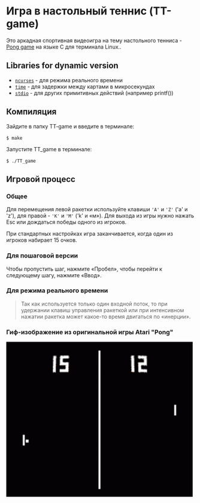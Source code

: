 # Игра в настольный теннис (TT-game)
Это аркадная спортивная видеоигра на тему настольного тенниса - [Pong game](https://en.wikipedia.org/wiki/Pong) на языке C для терминала Linux..

## Libraries for dynamic version
- [`ncurses`](https://en.wikipedia.org/wiki/Ncurses) - для режима реального времени 
- [`time`](https://www.tutorialspoint.com/c_standard_library/time_h.htm) - для задержки между картами в микросекундах
- [`stdio`](https://www.tutorialspoint.com/c_standard_library/stdio_h.htm) - для других примитивных действий (например printf())

## Компиляция
Зайдите в папку TT-game и введите в терминале:
```
$ make
```
Запустите TT_game в терминале:
```
$ ./TT_game
```
## Игровой процесс
### Общее
Для перемещения левой ракетки используйте клавиши `'A'` и `'Z'` ('a' и 'z'), для правой - `'K'` и `'M'` ('k' и «м»). Для выхода из игры нужно нажать Esc или дождаться победы одного из игроков.

При стандартных настройках игра заканчивается, когда один из игроков набирает 15 очков.

### Для пошаговой версии
Чтобы пропустить шаг, нажмите «Пробел», чтобы перейти к следующему шагу, нажмите «Ввод».

### Для режима реального времени
> Так как используется только один входной поток, то при удержании клавиш управления ракеткой или при интенсивном нажатии ракетка может какое-то время двигаться по «инерции».

### Гиф-изображение из оригинальной игры Atari "Pong"
![pong_gif](https://github.com/GorokhovSemyon/TT_game/blob/develop/materials/pong-video-game.gif)

